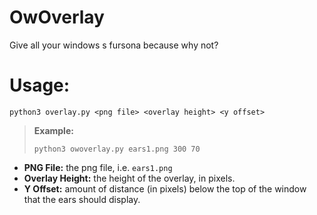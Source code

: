 # OwOverlay
Give all your windows s fursona because why not?
# Usage:
`python3 overlay.py <png file> <overlay height> <y offset>`
> **Example:**
> 
> `python3 owoverlay.py ears1.png 300 70`

- **PNG File:** the png file, i.e. `ears1.png`
- **Overlay Height:** the height of the overlay, in pixels.
- **Y Offset:** amount of distance (in pixels) below the top of the window that the ears should display.
